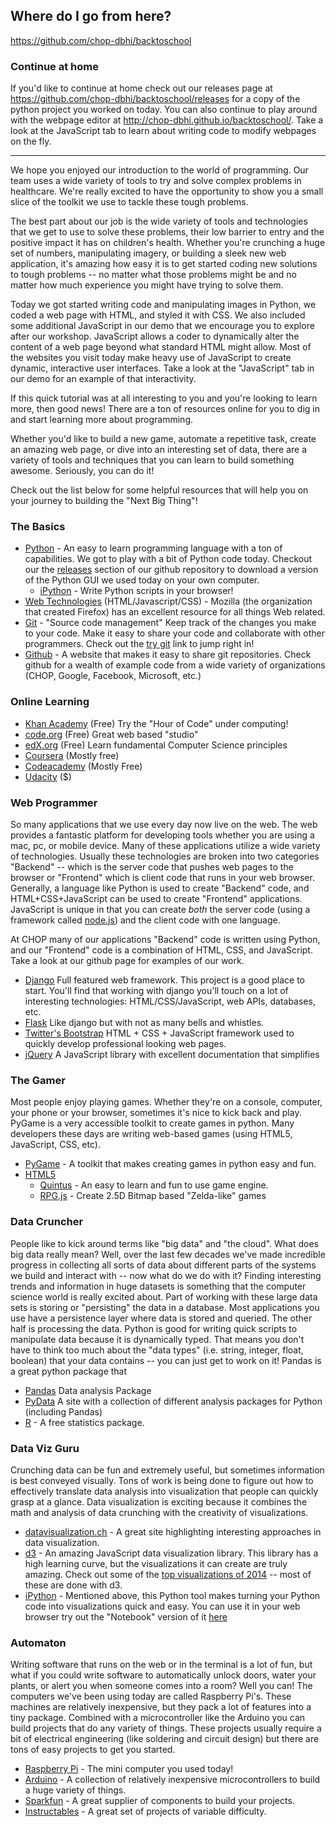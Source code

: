 Where do I go from here?
------------------------

https://github.com/chop-dbhi/backtoschool

### Continue at home

If you'd like to continue at home check out our releases page at https://github.com/chop-dbhi/backtoschool/releases for a copy of the python project you worked on today. You can also continue to play around with the webpage editor at http://chop-dbhi.github.io/backtoschool/. Take a look at the JavaScript tab to learn about writing code to modify webpages on the fly.

---

We hope you enjoyed our introduction to the world of programming. Our team uses a wide variety of tools to try and solve complex problems in healthcare. We're really excited to have the opportunity to show you a small slice of the toolkit we use to tackle these tough problems.

The best part about our job is the wide variety of tools and technologies that we get to use to solve these problems, their low barrier to entry and the positive impact it has on children's health. Whether you're crunching a huge set of numbers, manipulating imagery, or building a sleek new web application, it's amazing how easy it is to get started coding new solutions to tough problems -- no matter what those problems might be and no matter how much experience you might have trying to solve them.

Today we got started writing code and manipulating images in Python, we coded a web page with HTML, and styled it with CSS. We also included some additional JavaScript in our demo that we encourage you to explore after our workshop. JavaScript allows a coder to dynamically alter the content of a web page beyond what standard HTML might allow. Most of the websites you visit today make heavy use of JavaScript to create dynamic, interactive user interfaces. Take a look at the "JavaScript" tab in our demo for an example of that interactivity.

If this quick tutorial was at all interesting to you and you're looking to learn more, then good news! There are a ton of resources online for you to dig in and start learning more about programming.

Whether you'd like to build a new game, automate a repetitive task, create an amazing web page, or dive into an interesting set of data, there are a variety of tools and techniques that you can learn to build something awesome. Seriously, you can do it!

Check out the list below for some helpful resources that will help you on your journey to building the "Next Big Thing"!


### The Basics

* [Python](http://python.org) - An easy to learn programming language with a ton of capabilities. We got to play with a bit of Python code today. Checkout our the [releases](https://github.com/chop-dbhi/backtoschool/releases) section of our github repository to download a version of the Python GUI we used today on your own computer.
  * [iPython](http://ipython.org/) - Write Python scripts in your browser!
* [Web Technologies](https://developer.mozilla.org/) (HTML/Javascript/CSS) - Mozilla (the organization that created Firefox) has an excellent resource for all things Web related.
* [Git](https://git-scm.com) - "Source code management" Keep track of the changes you make to your code. Make it easy to share your code and collaborate with other programmers. Check out the [try git](http://try.github.com/) link to jump right in!
* [Github](https://github.com) - A website that makes it easy to share git repositories. Check github for a wealth of example code from a wide variety of organizations (CHOP, Google, Facebook, Microsoft, etc.)

### Online Learning

* [Khan Academy](https://www.khanacademy.org/) (Free) Try the "Hour of Code" under computing!
* [code.org](http://code.org/) (Free) Great web based "studio"
* [edX.org](http://edX.org) (Free) Learn fundamental Computer Science principles
* [Coursera](http://coursera.org) (Mostly free)
* [Codeacademy](http://www.codeacademy.com) (Mostly Free)
* [Udacity](http://www.udacity.com) ($)

### Web Programmer
So many applications that we use every day now live on the web. The web provides a fantastic platform for developing tools whether you are using a mac, pc, or mobile device. Many of these applications utilize a wide variety of technologies. Usually these technologies are broken into two categories "Backend" -- which is the server code that pushes web pages to the browser or "Frontend" which is client code that runs in your web browser. Generally, a language like Python is used to create "Backend" code, and HTML+CSS+JavaScript can be used to create "Frontend" applications. JavaScript is unique in that you can create *both* the server code (using a framework called [node.js](https://nodejs.org)) and the client code with one language.

At CHOP many of our applications "Backend" code is written using Python, and our "Frontend" code is a combination of HTML, CSS, and JavaScript. Take a look at our github page for examples of our work.

* [Django](http://djangoproject.com) Full featured web framework. This project is a good place to start. You'll find that working with django you'll touch on a lot of interesting technologies: HTML/CSS/JavaScript, web APIs, databases, etc.
* [Flask](http://flask.pocoo.org) Like django but with not as many bells and whistles.
* [Twitter's Bootstrap](http://getbootstrap.com) HTML + CSS + JavaScript framework used to quickly develop professional looking web pages.
* [jQuery](http://jquery.com) A JavaScript library with excellent documentation that simplifies

### The Gamer
Most people enjoy playing games. Whether they're on a console, computer, your phone or your browser, sometimes it's nice to kick back and play. PyGame is a very accessible toolkit to create games in python. Many developers these days are writing web-based games (using HTML5, JavaScript, CSS, etc).

* [PyGame](http://pygame.org) - A toolkit that makes creating games in python easy and fun.
* [HTML5](http://www.html5gamedevelopment.com/)
  * [Quintus](http://www.html5quintus.com/) - An easy to learn and fun to use game engine.
  * [RPG.js](http://rpgjs.com/) - Create 2.5D Bitmap based "Zelda-like" games

### Data Cruncher
People like to kick around terms like "big data" and "the cloud". What does big data really mean? Well, over the last few decades we've made incredible progress in collecting all sorts of data about different parts of the systems we build and interact with -- now what do we do with it? Finding interesting trends and information in huge datasets is something that the computer science world is really excited about. Part of working with these large data sets is storing or "persisting" the data in a database. Most applications you use have a persistence layer where data is stored and queried. The other half is processing the data. Python is good for writing quick scripts to manipulate data because it is dynamically typed. That means you don't have to think too much about the "data types" (i.e. string, integer, float, boolean) that your data contains -- you can just get to work on it! Pandas is a great python package that  

 * [Pandas](http://pandas.pydata.org/) Data analysis Package
 * [PyData](http://pydata.org/downloads/) A site with a collection of different analysis packages for Python (including Pandas)
 * [R](http://www.r-project.org) - A free statistics package.

### Data Viz Guru
Crunching data can be fun and extremely useful, but sometimes information is best conveyed visually. Tons of work is being done to figure out how to effectively translate data analysis into visualization that people can quickly grasp at a glance. Data visualization is exciting because it combines the math and analysis of data crunching with the creativity of visualizations.

* [datavisualization.ch](http://datavisualization.ch/) -  A great site highlighting interesting approaches in data visualization.
* [d3](http://d3js.org/) - An amazing JavaScript data visualization library. This library has a high learning curve, but the visualizations it can create are truly amazing. Check out some of the [top visualizations of 2014](http://www.pewresearch.org/fact-tank/2014/12/29/our-favorite-pew-research-center-data-visualizations-from-2014/) -- most of these are done with d3.
* [iPython](http://ipython.org) - Mentioned above, this Python tool makes turning your Python code into visualizations quick and easy. You can use it in your web browser try out the "Notebook" version of it [here](https://try.jupyter.org/)

### Automaton
Writing software that runs on the web or in the terminal is a lot of fun, but what if you could write software to automatically unlock doors, water your plants, or alert you when someone comes into a room? Well you can! The computers we've been using today are called Raspberry Pi's. These machines are relatively inexpensive, but they pack a lot of features into a tiny package. Combined with a microcontroller like the Arduino you can build projects that do any variety of things. These projects usually require a bit of electrical engineering (like soldering and circuit design) but there are tons of easy projects to get you started.

* [Raspberry Pi](https://www.raspberrypi.org/) - The mini computer you used today!
* [Arduino](https://www.arduino.cc/) - A collection of relatively inexpensive microcontrollers to build a huge variety of things.
* [Sparkfun](https://www.sparkfun.com/) - A great supplier of components to build your projects.
* [Instructables](http://www.instructables.com/tag/type-id/category-technology/) - A great set of projects of variable difficulty.


